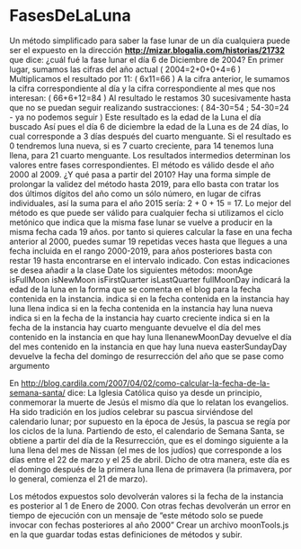 # FasesDeLaLuna

Un método simplificado para saber la fase lunar de un día cualquiera puede ser el expuesto en la
dirección **http://mizar.blogalia.com/historias/21732** que dice:
¿cuál fué la fase lunar el día 6 de Diciembre de 2004?
  En primer lugar, sumamos las cifras del año actual ( 2004=2+0+0+4=6 )
  Multiplicamos el resultado por 11: ( 6x11=66 )
  A la cifra anterior, le sumamos la cifra correspondiente al día y la cifra correspondiente al mes
que nos interesan: ( 66+6+12=84 )
  Al resultado le restamos 30 sucesivamente hasta que no se puedan seguir realizando
sustracciones: ( 84-30=54 ; 54-30=24 - ya no podemos seguir )
  Este resultado es la edad de la Luna el día buscado
Así pues el día 6 de diciembre la edad de la Luna es de 24 días, lo cual corresponde a 3 días después del
cuarto menguante. Si el resultado es 0 tendremos luna nueva, si es 7 cuarto creciente, para 14 tenemos
luna llena, para 21 cuarto menguante. Los resultados intermedios determinan los valores entre fases
correspondientes.
El método es válido desde el año 2000 al 2009.
¿Y qué pasa a partir del 2010?
Hay una forma simple de prolongar la validez del método hasta 2019, para ello basta con tratar los dos
últimos dígitos del año como un sólo número, en lugar de cifras individuales, así la suma para el año
2015 sería: 2 + 0 + 15 = 17.
Lo mejor del método es que puede ser válido para cualquier fecha si utilizamos el ciclo metónico que
indica que la misma fase lunar se vuelve a producir en la misma fecha cada 19 años. por tanto si
quieres calcular la fase en una fecha anterior al 2000, puedes sumar 19 repetidas veces hasta que
llegues a una fecha incluida en el rango 2000-2019, para años posteriores basta con restar 19 hasta
encontrarse en el intervalo indicado.
Con estas indicaciones se desea añadir a la clase Date los siguientes métodos:
    moonAge
    isFullMoon
    isNewMoon
    isFirstQuarter
    isLastQuarter
    fullMoonDay
indicará la edad de la luna en la forma que se comenta en el blog para la
fecha contenida en la instancia.
indica si en la fecha contenida en la instancia hay luna llena
indica si en la fecha contenida en la instancia hay luna nueva
indica si en la fecha de la instancia hay cuarto creciente
indica si en la fecha de la instancia hay cuarto menguante
devuelve el día del mes contenido en la instancia en que hay luna llenanewMoonDay
devuelve el día del mes contenido en la instancia en que hay luna nueva
easterSundayDay devuelve la fecha del domingo de resurrección del año que se pase como
argumento

En http://blog.cardila.com/2007/04/02/como-calcular-la-fecha-de-la-semana-santa/ dice:
La Iglesia Católica quiso ya desde un principio, conmemorar la muerte de Jesús el mismo día que lo
relatan los evangelios. Ha sido tradición en los judíos celebrar su pascua sirviéndose del calendario
lunar; por supuesto en la época de Jesús, la pascua se regía por los ciclos de la luna. Partiendo de esto,
el calendario de Semana Santa, se obtiene a partir del día de la Resurrección, que es el domingo
siguiente a la luna llena del mes de Nissan (el mes de los judíos) que corresponde a los días entre el 22
de marzo y el 25 de abril. Dicho de otra manera, este día es el domingo después de la primera luna
llena de primavera (la primavera, por lo general, comienza el 21 de marzo).


Los métodos expuestos solo devolverán valores si la fecha de la instancia es posterior al 1 de Enero de
2000. Con otras fechas devolverán un error en tiempo de ejecución con un mensaje de “este método
solo se puede invocar con fechas posteriores al año 2000”
Crear un archivo moonTools.js en la que guardar todas estas definiciones de métodos y subir.
